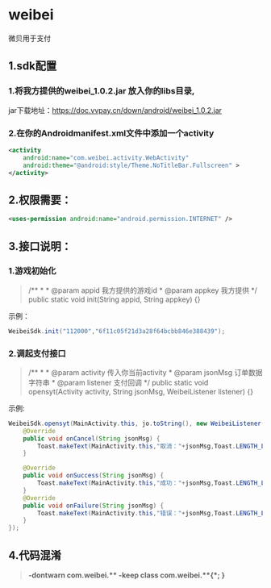 # weibei
微贝用于支付
## 1.sdk配置


### 1.将我方提供的weibei_1.0.2.jar 放入你的libs目录,
jar下载地址：https://doc.vvpay.cn/down/android/weibei_1.0.2.jar
### 2.在你的Androidmanifest.xml文件中添加一个activity
```xml
<activity
	android:name="com.weibei.activity.WebActivity"
	android:theme="@android:style/Theme.NoTitleBar.Fullscreen" >
</activity>
```


## 2.权限需要：
```xml
<uses-permission android:name="android.permission.INTERNET" />
```

## 3.接口说明：
### 1.游戏初始化
> /\*\*
 \* 
 \* @param appid 我方提供的游戏id
 \* @param appkey  我方提供
 \*/
    public static void init(String appid, String appkey) {}

示例： 
```java
WeibeiSdk.init("112000","6f11c05f21d3a28f64bcbb846e388439");
```

### 2.调起支付接口

> /\*\*
 \* 
 \* @param activity   传入你当前activity
 \* @param jsonMsg    订单数据字符串
 \* @param listener   支付回调
 \*/
    public static void opensyt(Activity activity, String jsonMsg, WeibeiListener listener) {}


示例:
```java
WeibeiSdk.opensyt(MainActivity.this, jo.toString(), new WeibeiListener() {
	@Override
	public void onCancel(String jsonMsg) {
		Toast.makeText(MainActivity.this,"取消："+jsonMsg,Toast.LENGTH_LONG).show();
	}

	@Override
	public void onSuccess(String jsonMsg) {
		Toast.makeText(MainActivity.this,"成功："+jsonMsg,Toast.LENGTH_LONG).show();
	}
	@Override
	public void onFailure(String jsonMsg) {
		Toast.makeText(MainActivity.this,"错误："+jsonMsg,Toast.LENGTH_LONG).show();
	}
});
```


## 4.代码混淆

> **-dontwarn com.weibei.\*\* 
-keep class com.weibei.\*\*{*; }**
